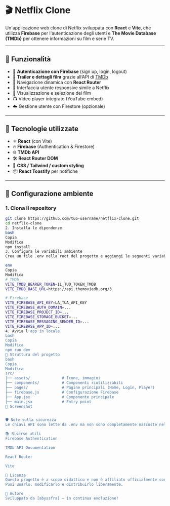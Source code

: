 # 🎬 Netflix Clone

Un'applicazione web clone di Netflix sviluppata con **React** e **Vite**, che utilizza **Firebase** per l'autenticazione degli utenti e **The Movie Database (TMDb)** per ottenere informazioni su film e serie TV.

---

## 🚀 Funzionalità

- 🔐 **Autenticazione con Firebase** (sign up, login, logout)
- 🎥 **Trailer e dettagli film** grazie all’API di [TMDb](https://www.themoviedb.org/)
- 🧭 Navigazione dinamica con **React Router**
- 💅 Interfaccia utente responsive simile a Netflix
- 🔎 Visualizzazione e selezione dei film
- 📺 Video player integrato (YouTube embed)
- ☁️ Gestione utente con Firestore (opzionale)

---

## 🧪 Tecnologie utilizzate

- ⚛️ **React** (con Vite)
- 🔥 **Firebase** (Authentication & Firestore)
- 🌐 **TMDb API**
- 🛠️ **React Router DOM**
- 🎨 **CSS / Tailwind / custom styling**
- 📦 **React Toastify** per notifiche

---

## 🔧 Configurazione ambiente

### 1. Clona il repository

```bash
git clone https://github.com/tuo-username/netflix-clone.git
cd netflix-clone
2. Installa le dipendenze
bash
Copia
Modifica
npm install
3. Configura le variabili ambiente
Crea un file .env nella root del progetto e aggiungi le seguenti variabili:

env
Copia
Modifica
# TMDb
VITE_TMDB_BEARER_TOKEN=IL_TUO_TOKEN_TMDB
VITE_TMDB_BASE_URL=https://api.themoviedb.org/3

# Firebase
VITE_FIREBASE_API_KEY=LA_TUA_API_KEY
VITE_FIREBASE_AUTH_DOMAIN=...
VITE_FIREBASE_PROJECT_ID=...
VITE_FIREBASE_STORAGE_BUCKET=...
VITE_FIREBASE_MESSAGING_SENDER_ID=...
VITE_FIREBASE_APP_ID=...
4. Avvia l'app in locale
bash
Copia
Modifica
npm run dev
📁 Struttura del progetto
bash
Copia
Modifica
src/
├── assets/              # Icone, immagini
├── components/          # Componenti riutilizzabili
├── pages/               # Pagine principali (Home, Login, Player)
├── firebase.js          # Configurazione Firebase
├── App.jsx              # Componente principale
├── main.jsx             # Entry point
📸 Screenshot


🛡️ Note sulla sicurezza
Le chiavi API sono lette da .env ma non sono completamente nascoste nel frontend. Per maggiore sicurezza, si consiglia di usare un backend/proxy per le chiamate alle API TMDb se il progetto andrà in produzione.

📚 Risorse utili
Firebase Authentication

TMDb API Documentation

React Router

Vite

📜 Licenza
Questo progetto è a scopo didattico e non è affiliato ufficialmente con Netflix.
Puoi usarlo, modificarlo e distribuirlo liberamente.

🙌 Autore
Sviluppato da [abyssfra] – in continua evoluzione!
